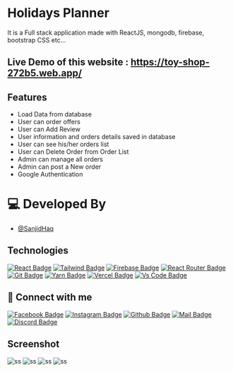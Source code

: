 # Holidays Planner

It is a Full stack application made with ReactJS, mongodb, firebase, bootstrap CSS etc...

## Live Demo of this website : https://toy-shop-272b5.web.app/

## Features

- Load Data from database
- User can order offers
- User can Add Review
- User information and orders details saved in database
- User can see his/her orders list
- User can Delete Order from Order List
- Admin can manage all orders
- Admin can post a New order 
- Google Authentication

  
# 💻 Developed By

- [@SanjidHaq](https://github.com/sanjid073)

## Technologies

[![React Badge](https://img.shields.io/badge/React-20232A?style=for-the-badge&logo=react&logoColor=61DAFB)](https://github.com/sanjid073)
[![Tailwind Badge](https://img.shields.io/badge/Tailwind_CSS-38B2AC?style=for-the-badge&logo=tailwind-css&logoColor=white)](https://github.com/sanjid073)
[![Firebase Badge](https://img.shields.io/badge/Firebase-FFCB2B?style=for-the-badge&logo=firebase&logoColor=white)](https://github.com/sanjid073)
[![React Router Badge](https://img.shields.io/badge/React_Router-CA4245?style=for-the-badge&logo=react-router&logoColor=white)](https://github.com/sanjid073)
[![Git Badge](https://img.shields.io/badge/git-f34f29?style=for-the-badge&logo=git&logoColor=white)](https://github.com/sanjid073)
[![Yarn Badge](https://img.shields.io/badge/yarn-0078D6?style=for-the-badge&logo=yarn&logoColor=white)](https://github.com/sanjid073)
[![Vercel Badge](https://img.shields.io/badge/vercel-000?style=for-the-badge&logo=vercel&logoColor=white)](https://github.com/sanjid073)
[![Vs Code Badge](https://img.shields.io/badge/Visual_Studio_Code-0078D6?style=for-the-badge&logo=visualstudiocode&logoColor=white)](https://github.com/sanjid073)



## 🚀 Connect with me

[![Facebook Badge](https://img.shields.io/badge/Facebook-1877F2?style=for-the-badge&logo=facebook&logoColor=white)](https://www.facebook.com/sanjid.haq.1)
[![Instagram Badge](https://img.shields.io/badge/Instagram-E4405F?style=for-the-badge&logo=instagram&logoColor=white)](https://www.instagram.com/sanjid_mahi/)
[![Github Badge](https://img.shields.io/badge/GitHub-100000?style=for-the-badge&logo=github&logoColor=white)](https://github.com/sanjid073)
[![Mail Badge](https://img.shields.io/badge/Gmail-D14836?style=for-the-badge&logo=gmail&logoColor=white)](mailto:sanjidmahe@gmail.com)
[![Discord Badge](https://img.shields.io/badge/Discord-7289DA?style=for-the-badge&logo=discord&logoColor=white)](https://discord.gg)

## Screenshot

![ss](https://i.ibb.co/N3dLdyL/Fire-Shot-Capture-031-React-App-localhost.png)
![ss](https://i.ibb.co/gz0MNgj/Fire-Shot-Capture-032-React-App-localhost.png)
![ss](https://i.ibb.co/Z1Q9MCT/Fire-Shot-Capture-033-React-App-localhost.png)
![ss](https://i.ibb.co/7St2cGB/Fire-Shot-Capture-036-React-App-localhost.png)

